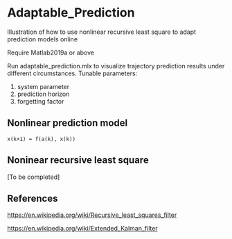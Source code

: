# Adaptable_Prediction
Illustration of how to use nonlinear recursive least square to adapt prediction models online

Require Matlab2019a or above

Run adaptable_prediction.mlx to visualize trajectory prediction results under different circumstances. Tunable parameters:
1. system parameter
1. prediction horizon
1. forgetting factor

## Nonlinear prediction model
`x(k+1) = f(a(k), x(k))`

## Noninear recursive least square
[To be completed]

## References
https://en.wikipedia.org/wiki/Recursive_least_squares_filter

https://en.wikipedia.org/wiki/Extended_Kalman_filter
